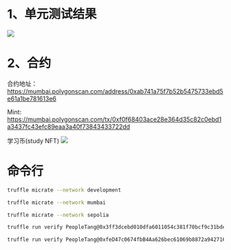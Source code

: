 # 1、单元测试结果

<img src="./image/unitTestSuccess.png"/>

# 2、合约

合约地址：https://mumbai.polygonscan.com/address/0xab741a75f7b52b5475733ebd5e61a1be781613e6

Mint: https://mumbai.polygonscan.com/tx/0xf0f68403ace28e364d35c82c0ebd1a3437fc43efc89eaa3a40f73843433722dd


学习币(study NFT)
<img src="./image/studyNFT.png">


# 命令行

```bash
truffle micrate --network development
```

```bash
truffle micrate --network mumbai
```

```bash
truffle micrate --network sepolia
```

```bash
truffle run verify PeopleTang@0x3ff3dcebd010dfa6011054c381f70bcf9c31bde9 --network mumbai --debug
```

```bash
truffle run verify PeopleTang@0xfeD47c0674fbB4Aa626bec61069b8872a942716c --network sepolia --debug
```
